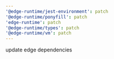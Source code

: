 ```yaml
---
'@edge-runtime/jest-environment': patch
'@edge-runtime/ponyfill': patch
'edge-runtime': patch
'@edge-runtime/types': patch
'@edge-runtime/vm': patch
---
```


update edge dependencies
